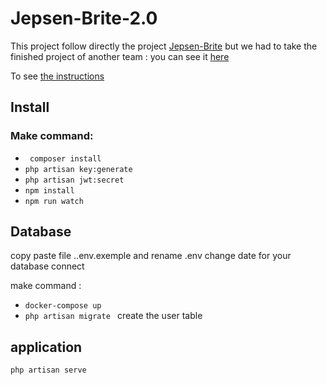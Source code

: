 # Jepsen-Brite-2.0

This project follow directly the project [Jepsen-Brite](https://github.com/NadTr/jepsen-brite) but we had to take the finished project of another team : you can see it [here](https://github.com/MonticelliRomain/jepsen-brite)

To see [the instructions](https://github.com/NadTr/jepsen-brite-2.0/blob/master/Instructions.md)


## Install
<!-- ### Comment these line:

App>Console>Kernel.php
 line 30 to 51

Config>database.php
 line 76 to 85 -->

### Make command:

* ` composer install`
* ` php artisan key:generate `
* ` php artisan jwt:secret  `
* ` npm install  `
* ` npm run watch  `



## Database
copy paste file ..env.exemple and rename .env
change date for your database connect

make command :
*  ` docker-compose up  `
*  ` php artisan migrate  ` create the user table

## application

 ` php artisan serve  `
